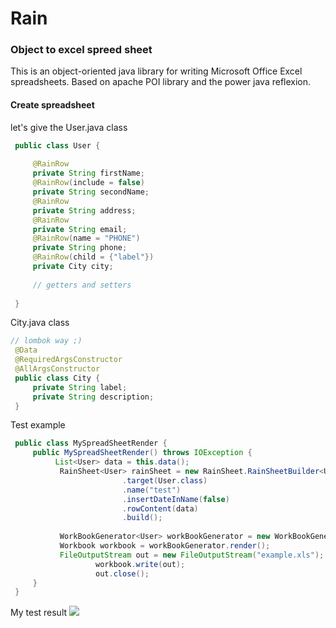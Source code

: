 # Rain
### Object to excel spreed sheet

This is an object-oriented java library for writing Microsoft Office Excel spreadsheets.
Based on apache POI library and the power java reflexion.

#### Create spreadsheet 
let's give the User.java class
```java
 public class User {
 
     @RainRow
     private String firstName;
     @RainRow(include = false)
     private String secondName;
     @RainRow
     private String address;
     @RainRow
     private String email;
     @RainRow(name = "PHONE")
     private String phone;
     @RainRow(child = {"label"})
     private City city;
     
     // getters and setters
 
 }
```
City.java class
```java
// lombok way ;)
 @Data
 @RequiredArgsConstructor
 @AllArgsConstructor
 public class City {
     private String label;
     private String description;
 }
```    
Test example

```java
 public class MySpreadSheetRender {
     public MySpreadSheetRender() throws IOException {
          List<User> data = this.data();
           RainSheet<User> rainSheet = new RainSheet.RainSheetBuilder<User>()
                         .target(User.class)
                         .name("test")
                         .insertDateInName(false)
                         .rowContent(data)
                         .build();
         
           WorkBookGenerator<User> workBookGenerator = new WorkBookGenerator<>(rainSheet);
           Workbook workbook = workBookGenerator.render();
           FileOutputStream out = new FileOutputStream("example.xls");
                   workbook.write(out);
                   out.close();
     }
 }
```  
My test result
<img src="https://i.imgur.com/QjFE4aY.png"/>



